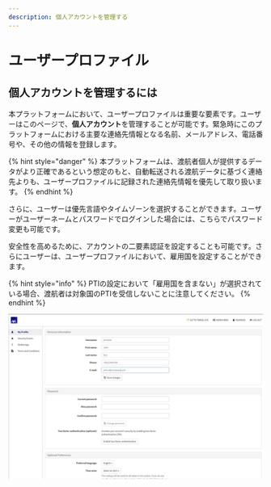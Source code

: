 ```yaml
---
description: 個人アカウントを管理する
---
```


# ユーザープロファイル

## 個人アカウントを管理するには

本プラットフォームにおいて、ユーザープロファイルは重要な要素です。ユーザーはこのページで、**個人アカウント**を管理することが可能です。緊急時にこのプラットフォームにおける主要な連絡先情報となる名前、メールアドレス、電話番号や、その他の情報を登録します。

{% hint style="danger" %}
本プラットフォームは、渡航者個人が提供するデータがより正確であるという想定のもと、自動転送される渡航データに基づく連絡先よりも、ユーザープロファイルに記録された連絡先情報を優先して取り扱います。
{% endhint %}

さらに、ユーザーは優先言語やタイムゾーンを選択することができます。ユーザーがユーザーネームとパスワードでログインした場合には、こちらでパスワード変更も可能です。

安全性を高めるために、アカウントの二要素認証を設定することも可能です。さらにユーザーは、ユーザープロファイルにおいて、雇用国を設定することができます。

{% hint style="info" %}
PTIの設定において「雇用国を含まない」が選択されている場合、渡航者は対象国のPTIを受信しないことに注意してください。
{% endhint %}

![](../.gitbook/assets/user-profile-4.jpg)


